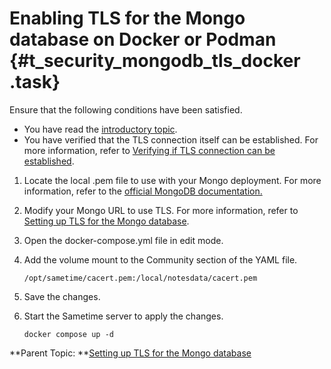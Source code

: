 # Enabling TLS for the Mongo database on Docker or Podman {#t_security_mongodb_tls_docker .task}

Ensure that the following conditions have been satisfied.

-   You have read the [introductory topic](security_mongodb_tls.md).
-   You have verified that the TLS connection itself can be established. For more information, refer to [Verifying if TLS connection can be established](t_verify_tlsconnection.md).

1.  Locate the local .pem file to use with your Mongo deployment. For more information, refer to the [official MongoDB documentation.](https://www.mongodb.com/docs/manual/reference/connection-string/#mongodb-urioption-urioption.tlsCAFile)

2.  Modify your Mongo URL to use TLS. For more information, refer to [Setting up TLS for the Mongo database](security_mongodb_tls.md).

3.  Open the docker-compose.yml file in edit mode.

4.  Add the volume mount to the Community section of the YAML file.

    ``` {#codeblock_h5d_g32_5yb}
    /opt/sametime/cacert.pem:/local/notesdata/cacert.pem
    ```

5.  Save the changes.

6.  Start the Sametime server to apply the changes.

    ``` {#codeblock_btc_lj4_k5b}
    docker compose up -d
    
    ```


**Parent Topic:  **[Setting up TLS for the Mongo database](security_mongodb_tls.md)

